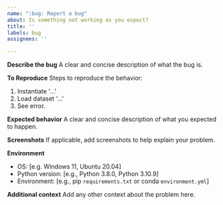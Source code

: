 ```yaml
---
name: ":bug: Report a bug"
about: Is something not working as you expect?
title: ''
labels: bug
assignees: ''

---
```


**Describe the bug**
A clear and concise description of what the bug is.

**To Reproduce**
Steps to reproduce the behavior:
1. Instantiate '...'
2. Load dataset '...'
3. See error.

**Expected behavior**
A clear and concise description of what you expected to happen.

**Screenshots**
If applicable, add screenshots to help explain your problem.

**Environment**
- OS: [e.g. Windows 11, Ubuntu 20.04]
- Python version: [e.g., Python 3.8.0, Python 3.10.9]
- Environment: [e.g., pip `requirements.txt` or conda `environment.yml`]

**Additional context**
Add any other context about the problem here.